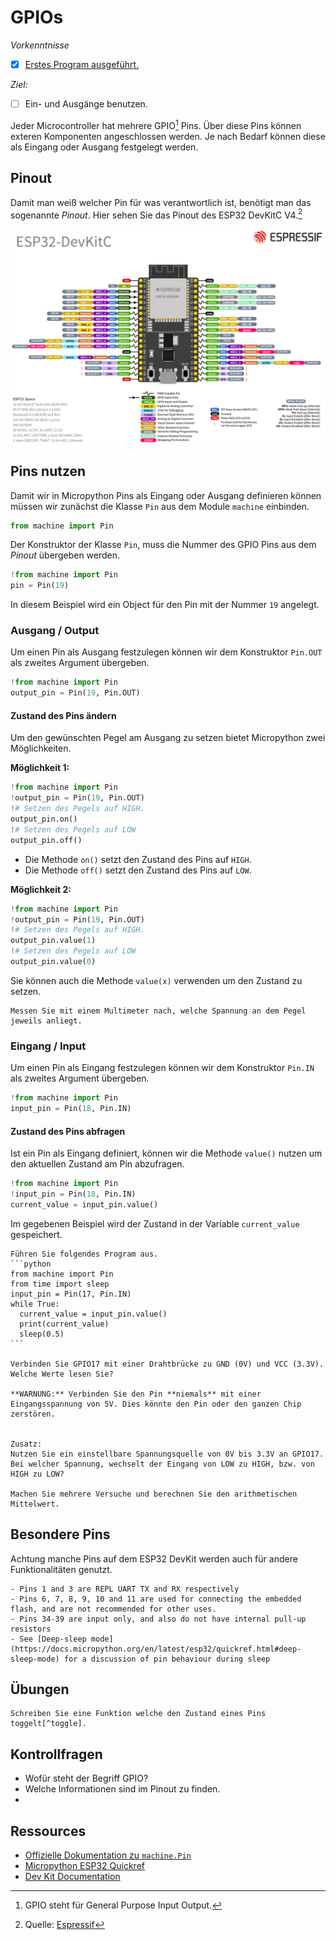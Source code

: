 # GPIOs

*Vorkenntnisse*

- [x] [Erstes Program ausgeführt.](start.md)

*Ziel:*

- [ ] Ein- und Ausgänge benutzen.


Jeder Microcontroller hat mehrere GPIO[^gpio] Pins.
Über diese Pins können exteren Komponenten angeschlossen werden.
Je nach Bedarf können diese als Eingang oder Ausgang festgelegt werden.

## Pinout

Damit man weiß welcher Pin für was verantwortlich ist, benötigt man das sogenannte _Pinout_.
Hier sehen Sie das Pinout des ESP32 DevKitC V4.[^quelle pinout]

![ESP32 DevKit Pinout](./assets/esp32_devkitC_v4_pinlayout.png)


## Pins nutzen

Damit wir in Micropython Pins als Eingang oder Ausgang definieren können müssen wir zunächst die Klasse `Pin` aus dem Module `machine` einbinden.
```python
from machine import Pin
```

Der Konstruktor der Klasse `Pin`, muss die Nummer des GPIO Pins aus dem *Pinout* übergeben werden.
```python
!from machine import Pin
pin = Pin(19)
```
In diesem Beispiel wird ein Object für den Pin mit der Nummer `19` angelegt.

### Ausgang / Output

Um einen Pin als Ausgang festzulegen können wir dem Konstruktor `Pin.OUT` als zweites Argument übergeben.
```python
!from machine import Pin
output_pin = Pin(19, Pin.OUT)
```

#### Zustand des Pins ändern
Um den gewünschten Pegel am Ausgang zu setzen bietet Micropython zwei Möglichkeiten.

**Möglichkeit 1:**
```python
!from machine import Pin
!output_pin = Pin(19, Pin.OUT)
!# Setzen des Pegels auf HIGH.
output_pin.on()
!# Setzen des Pegels auf LOW
output_pin.off()
```

- Die Methode `on()` setzt den Zustand des Pins auf `HIGH`.
- Die Methode `off()` setzt den Zustand des Pins auf `LOW`.

**Möglichkeit 2:**
```python
!from machine import Pin
!output_pin = Pin(19, Pin.OUT)
!# Setzen des Pegels auf HIGH.
output_pin.value(1)
!# Setzen des Pegels auf LOW
output_pin.value(0)
```

Sie können auch die Methode `value(x)` verwenden um den Zustand zu setzen.

```admonish task
Messen Sie mit einem Multimeter nach, welche Spannung an dem Pegel jeweils anliegt.
```

### Eingang / Input

Um einen Pin als Eingang festzulegen können wir dem Konstruktor `Pin.IN` als zweites Argument übergeben.
```python
!from machine import Pin
input_pin = Pin(18, Pin.IN)
```

#### Zustand des Pins abfragen

Ist ein Pin als Eingang definiert, können wir die Methode `value()` nutzen um den aktuellen Zustand am Pin abzufragen.

```python
!from machine import Pin
!input_pin = Pin(18, Pin.IN)
current_value = input_pin.value()
```

Im gegebenen Beispiel wird der Zustand in der Variable `current_value` gespeichert.

~~~admonish task
Führen Sie folgendes Program aus.
```python
from machine import Pin
from time import sleep
input_pin = Pin(17, Pin.IN)
while True:
  current_value = input_pin.value()
  print(current_value)
  sleep(0.5)
```

Verbinden Sie GPIO17 mit einer Drahtbrücke zu GND (0V) und VCC (3.3V). Welche Werte lesen Sie?

**WARNUNG:** Verbinden Sie den Pin **niemals** mit einer Eingangsspannung von 5V. Dies könnte den Pin oder den ganzen Chip zerstören.


Zusatz:
Nutzen Sie ein einstellbare Spannungsquelle von 0V bis 3.3V an GPIO17.
Bei welcher Spannung, wechselt der Eingang von LOW zu HIGH, bzw. von HIGH zu LOW?

Machen Sie mehrere Versuche und berechnen Sie den arithmetischen Mittelwert.
~~~

## Besondere Pins
Achtung manche Pins auf dem ESP32 DevKit werden auch für andere Funktionalitäten genutzt.

~~~admonish info
- Pins 1 and 3 are REPL UART TX and RX respectively
- Pins 6, 7, 8, 9, 10 and 11 are used for connecting the embedded flash, and are not recommended for other uses.
- Pins 34-39 are input only, and also do not have internal pull-up resistors
- See [Deep-sleep mode](https://docs.micropython.org/en/latest/esp32/quickref.html#deep-sleep-mode) for a discussion of pin behaviour during sleep
~~~

## Übungen

~~~admonish do title="Übung 1"
Schreiben Sie eine Funktion welche den Zustand eines Pins toggelt[^toggle].
~~~

## Kontrollfragen

- Wofür steht der Begriff GPIO?
- Welche Informationen sind im Pinout zu finden.
-

## Ressources
- [Offizielle Dokumentation zu `machine.Pin`](https://docs.micropython.org/en/latest/library/machine.Pin.html)
- [Micropython ESP32 Quickref](https://docs.micropython.org/en/latest/esp32/quickref.html#pins-and-gpio)
- [Dev Kit Documentation](https://docs.espressif.com/projects/esp-dev-kits/en/latest/esp32/esp32-devkitc/index.html#)

[^gpio]: GPIO steht für General Purpose Input Output.
[^quelle pinout]: Quelle: [Espressif](https://docs.espressif.com/projects/esp-dev-kits/en/latest/esp32/esp32-devkitc/user_guide.html#overview)
[^toggle]: Toggeln bedeutet umschalten, dh. wenn vorher HIGH setzte auf LOW und wenn vorher LOW setze auf HIGH.
